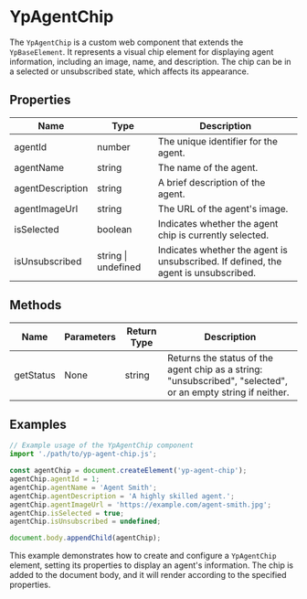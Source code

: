 # YpAgentChip

The `YpAgentChip` is a custom web component that extends the `YpBaseElement`. It represents a visual chip element for displaying agent information, including an image, name, and description. The chip can be in a selected or unsubscribed state, which affects its appearance.

## Properties

| Name             | Type    | Description                                                                 |
|------------------|---------|-----------------------------------------------------------------------------|
| agentId          | number  | The unique identifier for the agent.                                        |
| agentName        | string  | The name of the agent.                                                      |
| agentDescription | string  | A brief description of the agent.                                           |
| agentImageUrl    | string  | The URL of the agent's image.                                               |
| isSelected       | boolean | Indicates whether the agent chip is currently selected.                     |
| isUnsubscribed   | string \| undefined | Indicates whether the agent is unsubscribed. If defined, the agent is unsubscribed. |

## Methods

| Name      | Parameters | Return Type | Description                                                                 |
|-----------|------------|-------------|-----------------------------------------------------------------------------|
| getStatus | None       | string      | Returns the status of the agent chip as a string: "unsubscribed", "selected", or an empty string if neither. |

## Examples

```typescript
// Example usage of the YpAgentChip component
import './path/to/yp-agent-chip.js';

const agentChip = document.createElement('yp-agent-chip');
agentChip.agentId = 1;
agentChip.agentName = 'Agent Smith';
agentChip.agentDescription = 'A highly skilled agent.';
agentChip.agentImageUrl = 'https://example.com/agent-smith.jpg';
agentChip.isSelected = true;
agentChip.isUnsubscribed = undefined;

document.body.appendChild(agentChip);
```

This example demonstrates how to create and configure a `YpAgentChip` element, setting its properties to display an agent's information. The chip is added to the document body, and it will render according to the specified properties.